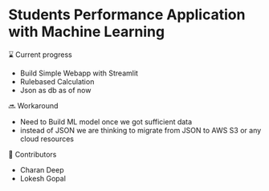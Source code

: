 # Students Performance Application with Machine Learning 
⌛ Current progress 
 - Build Simple Webapp with Streamlit
 - Rulebased Calculation
 - Json as db as of now

🔜 Workaround 
- Need to Build ML model once we got sufficient data
- instead of JSON we are thinking to migrate from JSON to AWS S3 or any cloud resources

👥 Contributors 
- Charan Deep
- Lokesh Gopal
